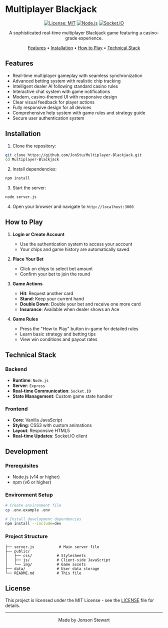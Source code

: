 # Multiplayer Blackjack

<div align="center">

[![License: MIT](https://img.shields.io/badge/License-MIT-yellow.svg)](https://opensource.org/licenses/MIT)
[![Node.js](https://img.shields.io/badge/Node.js-43853D?style=flat&logo=node.js&logoColor=white)](https://nodejs.org/)
[![Socket.IO](https://img.shields.io/badge/Socket.IO-010101?style=flat&logo=socket.io&logoColor=white)](https://socket.io/)

A sophisticated real-time multiplayer Blackjack game featuring a casino-grade experience.

[Features](#features) • [Installation](#installation) • [How to Play](#how-to-play) • [Technical Stack](#technical-stack)

</div>

## Features

- Real-time multiplayer gameplay with seamless synchronization
- Advanced betting system with realistic chip tracking
- Intelligent dealer AI following standard casino rules
- Interactive chat system with game notifications
- Modern, casino-themed UI with responsive design
- Clear visual feedback for player actions
- Fully responsive design for all devices
- Comprehensive help system with game rules and strategy guide
- Secure user authentication system

## Installation

1. Clone the repository:
```bash
git clone https://github.com/JonStu/Multiplayer-Blackjack.git
cd Multiplayer-Blackjack
```

2. Install dependencies:
```bash
npm install
```

3. Start the server:
```bash
node server.js
```

4. Open your browser and navigate to `http://localhost:3000`

## How to Play

1. **Login or Create Account**
   - Use the authentication system to access your account
   - Your chips and game history are automatically saved

2. **Place Your Bet**
   - Click on chips to select bet amount
   - Confirm your bet to join the round

3. **Game Actions**
   - **Hit**: Request another card
   - **Stand**: Keep your current hand
   - **Double Down**: Double your bet and receive one more card
   - **Insurance**: Available when dealer shows an Ace

4. **Game Rules**
   - Press the "How to Play" button in-game for detailed rules
   - Learn basic strategy and betting tips
   - View win conditions and payout rates

## Technical Stack

### Backend
- **Runtime**: `Node.js`
- **Server**: `Express`
- **Real-time Communication**: `Socket.IO`
- **State Management**: Custom game state handler

### Frontend
- **Core**: Vanilla JavaScript
- **Styling**: CSS3 with custom animations
- **Layout**: Responsive HTML5
- **Real-time Updates**: Socket.IO client

## Development

### Prerequisites
- Node.js (v14 or higher)
- npm (v6 or higher)

### Environment Setup
```bash
# Create environment file
cp .env.example .env

# Install development dependencies
npm install --include=dev
```

### Project Structure
```
├── server.js           # Main server file
├── public/            
│   ├── css/           # Stylesheets
│   ├── js/            # Client-side JavaScript
│   └── img/           # Game assets
├── data/              # User data storage
└── README.md          # This file
```

## License

This project is licensed under the MIT License - see the [LICENSE](LICENSE) file for details.

---

<div align="center">
Made by Jonson Stewart
</div>
